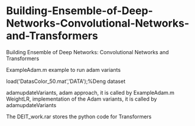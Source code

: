 # Building-Ensemble-of-Deep-Networks-Convolutional-Networks-and-Transformers
Building Ensemble of Deep Networks: Convolutional Networks and Transformers

ExampleAdam.m example to run adam variants

load('DatasColor_50.mat','DATA');%Deng dataset

adamupdateVariants, adam approach, it is called by ExampleAdam.m 
WeightLR, implementation of the Adam variants, it is called by adamupdateVariants

The DEIT_work.rar stores the python code for Transformers 
